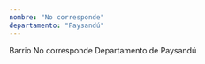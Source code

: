 ```yaml
---
nombre: "No corresponde"
departamento: "Paysandú"
---
```


Barrio No corresponde
Departamento de Paysandú
